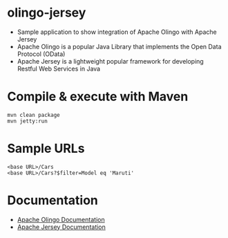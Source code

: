 # olingo-jersey

- Sample application to show integration of Apache Olingo with Apache Jersey
- Apache Olingo is a popular Java Library that implements the Open Data Protocol (OData)
- Apache Jersey is a lightweight popular framework for developing Restful Web Services in Java

# Compile & execute with Maven

```
mvn clean package
mvn jetty:run
```

# Sample URLs

```
<base URL>/Cars
<base URL>/Cars?$filter=Model eq 'Maruti'
```

# Documentation

- [Apache Olingo Documentation](https://olingo.apache.org/)
- [Apache Jersey Documentation](https://jersey.java.net/)

